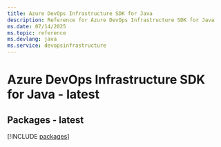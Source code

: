 ```yaml
---
title: Azure DevOps Infrastructure SDK for Java
description: Reference for Azure DevOps Infrastructure SDK for Java
ms.date: 07/14/2025
ms.topic: reference
ms.devlang: java
ms.service: devopsinfrastructure
---
```

# Azure DevOps Infrastructure SDK for Java - latest
## Packages - latest
[!INCLUDE [packages](devops-infrastructure-index.md)]